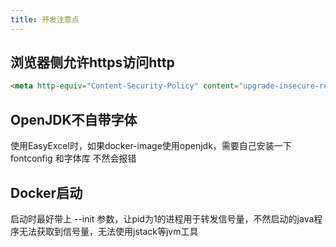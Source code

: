 ```yaml
---
title: 开发注意点
---
```


## 浏览器侧允许https访问http
```html
<meta http-equiv="Content-Security-Policy" content="upgrade-insecure-requests">
```

## OpenJDK不自带字体
使用EasyExcel时，如果docker-image使用openjdk，需要自己安装一下fontconfig 和字体库 不然会报错

## Docker启动

启动时最好带上 --init 参数，让pid为1的进程用于转发信号量，不然启动的java程序无法获取到信号量，无法使用jstack等jvm工具
